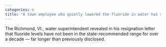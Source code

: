 ```yaml
---
categories: e
title: "A town employee who quietly lowered the fluoride in water has resigned"
---
```

The Richmond, Vt., water superintendent revealed in his resignation letter that fluoride levels have not been in the state-recommended range for over a decade — far longer than previously disclosed.